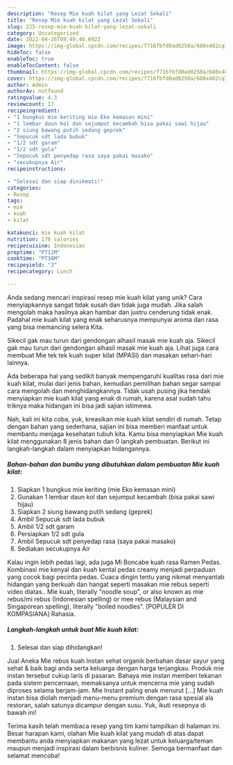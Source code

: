 ```yaml
---
description: "Resep Mie kuah kilat yang Lezat Sekali"
title: "Resep Mie kuah kilat yang Lezat Sekali"
slug: 225-resep-mie-kuah-kilat-yang-lezat-sekali
category: Uncategorized
date: 2022-04-26T09:49:40.692Z
image: https://img-global.cpcdn.com/recipes/f716fbfd0ad0250a/680x482cq70/mie-kuah-kilat-foto-resep-utama.jpg
hideToc: false
enableToc: true
enableTocContent: false
thumbnail: https://img-global.cpcdn.com/recipes/f716fbfd0ad0250a/680x482cq70/mie-kuah-kilat-foto-resep-utama.jpg
cover: https://img-global.cpcdn.com/recipes/f716fbfd0ad0250a/680x482cq70/mie-kuah-kilat-foto-resep-utama.jpg
author: Admin
authorAv: notfound
ratingvalue: 4.3
reviewcount: 17
recipeingredient:
- "1 bungkus mie keriting mie Eko kemasan mini"
- "1 lembar daun kol dan sejumput kecambah bisa pakai sawi hijau"
- "2 siung bawang putih sedang geprek"
- "Sepucuk sdt lada bubuk"
- "1/2 sdt garam"
- "1/2 sdt gula"
- "Sepucuk sdt penyedap rasa saya pakai masako"
- "secukupnya Air"
recipeinstructions:

- "Selesai dan siap dinikmati!"
categories:
- Resep
tags:
- mie
- kuah
- kilat

katakunci: mie kuah kilat 
nutrition: 178 calories
recipecuisine: Indonesian
preptime: "PT11M"
cooktime: "PT38M"
recipeyield: "3"
recipecategory: Lunch

---
```





Anda sedang mencari inspirasi resep mie kuah kilat yang unik? Cara menyiapkannya sangat tidak susah dan tidak juga mudah. Jika salah mengolah maka hasilnya akan hambar dan justru cenderung tidak enak. Padahal mie kuah kilat yang enak seharusnya mempunyai aroma dan rasa yang bisa memancing selera Kita.





Sikecil gak mau turun dari gendongan alhasil masak mie kuah aja. Sikecil gak mau turun dari gendongan alhasil masak mie kuah aja. Lihat juga cara membuat Mie tek tek kuah super kilat (MPASI) dan masakan sehari-hari lainnya.

Ada beberapa hal yang sedikit banyak mempengaruhi kualitas rasa dari mie kuah kilat, mulai dari jenis bahan, kemudian pemilihan bahan segar sampai cara mengolah dan menghidangkannya. Tidak usah pusing jika hendak menyiapkan mie kuah kilat yang enak di rumah, karena asal sudah tahu triknya maka hidangan ini bisa jadi sajian istimewa.






Nah, kali ini kita coba, yuk, kreasikan mie kuah kilat sendiri di rumah. Tetap dengan bahan yang sederhana, sajian ini bisa memberi manfaat untuk membantu menjaga kesehatan tubuh kita. Kamu bisa menyiapkan Mie kuah kilat menggunakan 8 jenis bahan dan 0 langkah pembuatan. Berikut ini langkah-langkah dalam menyiapkan hidangannya.

<!--inarticleads1-->

##### Bahan-bahan dan bumbu yang dibutuhkan dalam pembuatan Mie kuah kilat:

1. Siapkan 1 bungkus mie keriting (mie Eko kemasan mini)
1. Gunakan 1 lembar daun kol dan sejumput kecambah (bisa pakai sawi hijau)
1. Siapkan 2 siung bawang putih sedang (geprek)
1. Ambil Sepucuk sdt lada bubuk
1. Ambil 1/2 sdt garam
1. Persiapkan 1/2 sdt gula
1. Ambil Sepucuk sdt penyedap rasa (saya pakai masako)
1. Sediakan secukupnya Air


Kalau ingin lebih pedas lagi, ada juga Mi Boncabe kuah rasa Ramen Pedas. Kombinasi mie kenyal dan kuah kental pedas creamy menjadi perpaduan yang cocok bagi pecinta pedas. Cuaca dingin tentu yang nikmat menyantab hidangan yang berkuah dan hangat seperti masakan mie rebus seperti video diatas.. Mie kuah, literally &#34;noodle soup&#34;, or also known as mie rebus/mi rebus (Indonesian spelling) or mee rebus (Malaysian and Singaporean spelling), literally &#34;boiled noodles&#34;. [POPULER DI KOMPASIANA] Rahasia. 

<!--inarticleads2-->

##### Langkah-langkah untuk buat Mie kuah kilat:


1. Selesai dan siap dihidangkan!

Jual Aneka Mie rebus kuah Instan sehat organik berbahan dasar sayur yang sehat &amp; baik bagi anda serta keluarga dengan harga terjangkau. Produk mie instan tersebut cukup laris di pasaran. Bahaya mie instan memberi tekanan pada sistem pencernaan, memaksanya untuk mencerna mie yang sudah diproses selama berjam-jam. Mie Instant paling enak menurut […] Mie kuah instan bisa diolah menjadi menu-menu premium dengan rasa spesial ala restoran, salah satunya dicampur dengan susu. Yuk, ikuti resepnya di bawah ini! 

Terima kasih telah membaca resep yang tim kami tampilkan di halaman ini. Besar harapan kami, olahan Mie kuah kilat yang mudah di atas dapat membantu anda menyiapkan makanan yang lezat untuk keluarga/teman maupun menjadi inspirasi dalam berbisnis kuliner. Semoga bermanfaat dan selamat mencoba!
